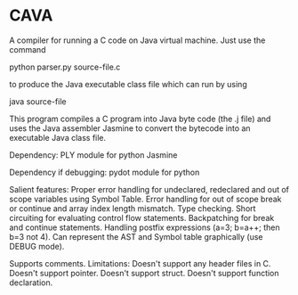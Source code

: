 CAVA
======

A compiler for running a C code on Java virtual machine. Just use the command 

python parser.py source-file.c

to produce the Java executable class file which can run by using

java source-file

This program compiles a C program into Java byte code (the .j file) and uses the Java assembler Jasmine to convert the bytecode into an executable Java class file.

Dependency:
PLY module for python
Jasmine

Dependency if debugging:
pydot module for python

Salient features:
Proper error handling for undeclared, redeclared and out of scope variables using Symbol Table.
Error handling for out of scope break or continue and array index length mismatch.
Type checking.
Short circuiting for evaluating control flow statements.
Backpatching for break and continue statements.
Handling postfix expressions (a=3; b=a++; then b=3 not 4).
Can represent the AST and Symbol table graphically (use DEBUG mode).

Supports comments.
Limitations:
Doesn't support any header files in C.
Doesn't support pointer.
Doesn't support struct.
Doesn't support function declaration.
